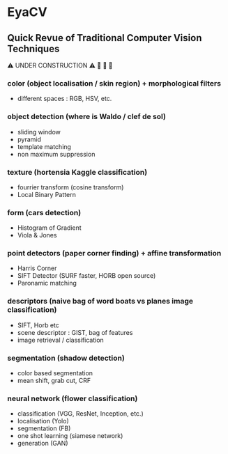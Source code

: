 # EyaCV
## Quick Revue of Traditional Computer Vision Techniques

⚠️ UNDER CONSTRUCTION ⚠️ :hammer: :hammer: :hammer:

### color (object localisation / skin region) + morphological filters

- different spaces : RGB, HSV, etc.

### object detection (where is Waldo / clef de sol)

  - sliding window
  - pyramid
  - template matching
  - non maximum suppression

### texture (hortensia Kaggle classification)

  - fourrier transform (cosine transform)
  - Local Binary Pattern

### form (cars detection)

  - Histogram of Gradient
  - Viola & Jones

### point detectors (paper corner finding) + affine transformation

  - Harris Corner
  - SIFT Detector (SURF faster, HORB open source)
  - Paronamic matching

### descriptors (naive bag of word boats vs planes image classification)

  - SIFT, Horb etc
  - scene descriptor : GIST, bag of features
  - image retrieval / classification

### segmentation (shadow detection)

  - color based segmentation 
  - mean shift, grab cut, CRF

### neural network (flower classification)

  - classification    (VGG, ResNet, Inception, etc.)
  - localisation      (Yolo)
  - segmentation      (FB)
  - one shot learning (siamese network)
  - generation        (GAN)



